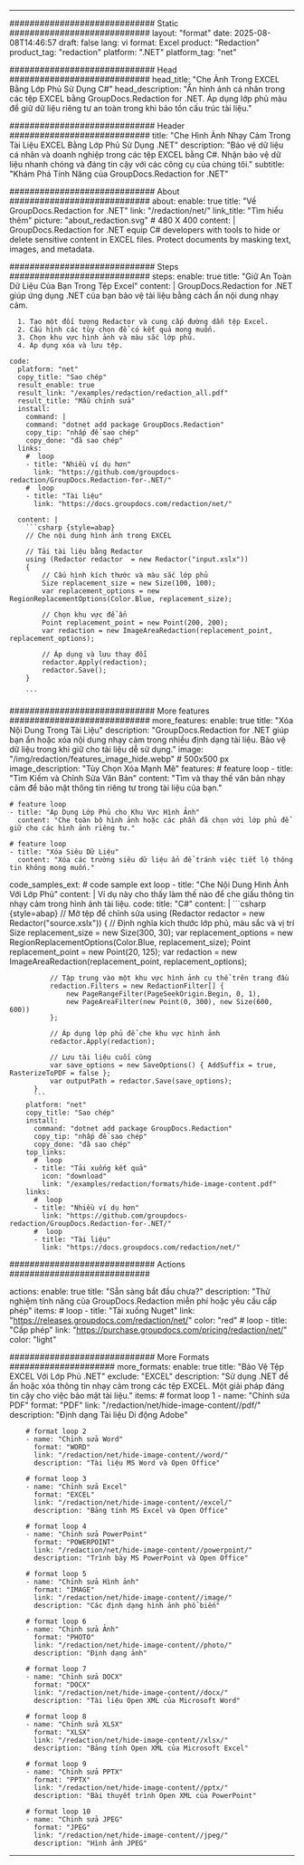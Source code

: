 
---
############################# Static ############################
layout: "format"
date:  2025-08-08T14:46:57
draft: false
lang: vi
format: Excel
product: "Redaction"
product_tag: "redaction"
platform: ".NET"
platform_tag: "net"

############################# Head ############################
head_title: "Che Ảnh Trong EXCEL Bằng Lớp Phủ Sử Dụng C#"
head_description: "Ẩn hình ảnh cá nhân trong các tệp EXCEL bằng GroupDocs.Redaction for .NET. Áp dụng lớp phủ màu để giữ dữ liệu riêng tư an toàn trong khi bảo tồn cấu trúc tài liệu."

############################# Header ############################
title: "Che Hình Ảnh Nhạy Cảm Trong Tài Liệu EXCEL Bằng Lớp Phủ Sử Dụng .NET" 
description: "Bảo vệ dữ liệu cá nhân và doanh nghiệp trong các tệp EXCEL bằng C#. Nhận bảo vệ dữ liệu nhanh chóng và đáng tin cậy với các công cụ của chúng tôi."
subtitle: "Khám Phá Tính Năng của GroupDocs.Redaction for .NET" 

############################# About ############################
about:
    enable: true
    title: "Về GroupDocs.Redaction for .NET"
    link: "/redaction/net/"
    link_title: "Tìm hiểu thêm"
    picture: "about_redaction.svg" # 480 X 400
    content: |
       GroupDocs.Redaction for .NET equip C# developers with tools to hide or delete sensitive content in EXCEL files. Protect documents by masking text, images, and metadata.

############################# Steps ############################
steps:
    enable: true
    title: "Giữ An Toàn Dữ Liệu Của Bạn Trong Tệp Excel"
    content: |
      GroupDocs.Redaction for .NET giúp ứng dụng .NET của bạn bảo vệ tài liệu bằng cách ẩn nội dung nhạy cảm.
      
      1. Tạo một đối tượng Redactor và cung cấp đường dẫn tệp Excel.
      2. Cấu hình các tùy chọn để có kết quả mong muốn.
      3. Chọn khu vực hình ảnh và màu sắc lớp phủ.
      4. Áp dụng xóa và lưu tệp.
   
    code:
      platform: "net"
      copy_title: "Sao chép"
      result_enable: true
      result_link: "/examples/redaction/redaction_all.pdf"
      result_title: "Mẫu chỉnh sửa"
      install:
        command: |
        command: "dotnet add package GroupDocs.Redaction"
        copy_tip: "nhấp để sao chép"
        copy_done: "đã sao chép"
      links:
        #  loop
        - title: "Nhiều ví dụ hơn"
          link: "https://github.com/groupdocs-redaction/GroupDocs.Redaction-for-.NET/"
        #  loop
        - title: "Tài liệu"
          link: "https://docs.groupdocs.com/redaction/net/"
          
      content: |
        ```csharp {style=abap}
        // Che nội dung hình ảnh trong EXCEL

        // Tải tài liệu bằng Redactor
        using (Redactor redactor  = new Redactor("input.xslx"))
        {
            // Cấu hình kích thước và màu sắc lớp phủ
            Size replacement_size = new Size(100, 100);
            var replacement_options = new RegionReplacementOptions(Color.Blue, replacement_size);

            // Chọn khu vực để ẩn
            Point replacement_point = new Point(200, 200);
            var redaction = new ImageAreaRedaction(replacement_point, replacement_options);
            
            // Áp dụng và lưu thay đổi
            redactor.Apply(redaction);
            redactor.Save();
        }
        
        ```            


############################# More features ############################
more_features:
  enable: true
  title: "Xóa Nội Dung Trong Tài Liệu"
  description: "GroupDocs.Redaction for .NET giúp bạn ẩn hoặc xóa nội dung nhạy cảm trong nhiều định dạng tài liệu. Bảo vệ dữ liệu trong khi giữ cho tài liệu dễ sử dụng."
  image: "/img/redaction/features_image_hide.webp" # 500x500 px
  image_description: "Tùy Chọn Xóa Mạnh Mẽ"
  features:
    # feature loop
    - title: "Tìm Kiếm và Chỉnh Sửa Văn Bản"
      content: "Tìm và thay thế văn bản nhạy cảm để bảo mật thông tin riêng tư trong tài liệu của bạn."

    # feature loop
    - title: "Áp Dụng Lớp Phủ cho Khu Vực Hình Ảnh"
      content: "Che toàn bộ hình ảnh hoặc các phần đã chọn với lớp phủ để giữ cho các hình ảnh riêng tư."

    # feature loop
    - title: "Xóa Siêu Dữ Liệu"
      content: "Xóa các trường siêu dữ liệu ẩn để tránh việc tiết lộ thông tin không mong muốn."
      
  code_samples_ext:
    # code sample ext loop
    - title: "Che Nội Dung Hình Ảnh Với Lớp Phủ"
      content: |
        Ví dụ này cho thấy làm thế nào để che giấu thông tin nhạy cảm trong hình ảnh tài liệu.
      code:
        title: "C#"
        content: |
          ```csharp {style=abap}
          //  Mở tệp để chỉnh sửa
          using (Redactor redactor  = new Redactor("source.xslx"))
          {
              // Định nghĩa kích thước lớp phủ, màu sắc và vị trí
              Size replacement_size = new Size(300, 30);
              var replacement_options = new RegionReplacementOptions(Color.Blue, replacement_size);
              Point replacement_point = new Point(20, 125);
              var redaction = new ImageAreaRedaction(replacement_point, replacement_options);
 
              // Tập trung vào một khu vực hình ảnh cụ thể trên trang đầu
              redaction.Filters = new RedactionFilter[] {
                  new PageRangeFilter(PageSeekOrigin.Begin, 0, 1),
                  new PageAreaFilter(new Point(0, 300), new Size(600, 600))
              };

              // Áp dụng lớp phủ để che khu vực hình ảnh
              redactor.Apply(redaction);

              // Lưu tài liệu cuối cùng
              var save_options = new SaveOptions() { AddSuffix = true, RasterizeToPDF = false };
              var outputPath = redactor.Save(save_options);
          }
          ```
        platform: "net"
        copy_title: "Sao chép"
        install:
          command: "dotnet add package GroupDocs.Redaction"
          copy_tip: "nhấp để sao chép"
          copy_done: "đã sao chép"
        top_links:
          #  loop
          - title: "Tải xuống kết quả"
            icon: "download"
            link: "/examples/redaction/formats/hide-image-content.pdf"
        links:
          #  loop
          - title: "Nhiều ví dụ hơn"
            link: "https://github.com/groupdocs-redaction/GroupDocs.Redaction-for-.NET/"
          #  loop
          - title: "Tài liệu"
            link: "https://docs.groupdocs.com/redaction/net/"


############################# Actions ############################

actions:
  enable: true
  title: "Sẵn sàng bắt đầu chưa?"
  description: "Thử nghiệm tính năng của GroupDocs.Redaction miễn phí hoặc yêu cầu cấp phép"
  items:
    #  loop
    - title: "Tải xuống Nuget"
      link: "https://releases.groupdocs.com/redaction/net/"
      color: "red"
        #  loop
    - title: "Cấp phép"
      link: "https://purchase.groupdocs.com/pricing/redaction/net/"
      color: "light"


############################# More Formats #####################
more_formats:
    enable: true
    title: "Bảo Vệ Tệp EXCEL Với Lớp Phủ .NET"
    exclude: "EXCEL"
    description: "Sử dụng .NET để ẩn hoặc xóa thông tin nhạy cảm trong các tệp EXCEL. Một giải pháp đáng tin cậy cho việc bảo mật tài liệu."
    items: 
        # format loop 1
        - name: "Chỉnh sửa PDF"
          format: "PDF"
          link: "/redaction/net/hide-image-content//pdf/"
          description: "Định dạng Tài liệu Di động Adobe"

        # format loop 2
        - name: "Chỉnh sửa Word"
          format: "WORD"
          link: "/redaction/net/hide-image-content//word/"
          description: "Tài liệu MS Word và Open Office"
          
        # format loop 3
        - name: "Chỉnh sửa Excel"
          format: "EXCEL"
          link: "/redaction/net/hide-image-content//excel/"
          description: "Bảng tính MS Excel và Open Office"

        # format loop 4
        - name: "Chỉnh sửa PowerPoint"
          format: "POWERPOINT"
          link: "/redaction/net/hide-image-content//powerpoint/"
          description: "Trình bày MS PowerPoint và Open Office"

        # format loop 5
        - name: "Chỉnh sửa Hình ảnh"
          format: "IMAGE"
          link: "/redaction/net/hide-image-content//image/"
          description: "Các định dạng hình ảnh phổ biến"

        # format loop 6
        - name: "Chỉnh sửa Ảnh"
          format: "PHOTO"
          link: "/redaction/net/hide-image-content//photo/"
          description: "Định dạng ảnh"

        # format loop 7
        - name: "Chỉnh sửa DOCX"
          format: "DOCX"
          link: "/redaction/net/hide-image-content//docx/"
          description: "Tài liệu Open XML của Microsoft Word"
          
        # format loop 8
        - name: "Chỉnh sửa XLSX"
          format: "XLSX"
          link: "/redaction/net/hide-image-content//xlsx/"
          description: "Bảng tính Open XML của Microsoft Excel"
          
        # format loop 9
        - name: "Chỉnh sửa PPTX"
          format: "PPTX"
          link: "/redaction/net/hide-image-content//pptx/"
          description: "Bài thuyết trình Open XML của PowerPoint"

        # format loop 10
        - name: "Chỉnh sửa JPEG"
          format: "JPEG"
          link: "/redaction/net/hide-image-content//jpeg/"
          description: "Hình ảnh JPEG"


---